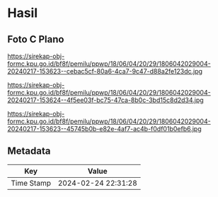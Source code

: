 # Hasil

## Foto C Plano

https://sirekap-obj-formc.kpu.go.id/bf8f/pemilu/ppwp/18/06/04/20/29/1806042029004-20240217-153623--cebac5cf-80a6-4ca7-9c47-d88a2fe123dc.jpg

https://sirekap-obj-formc.kpu.go.id/bf8f/pemilu/ppwp/18/06/04/20/29/1806042029004-20240217-153624--4f5ee03f-bc75-47ca-8b0c-3bd15c8d2d34.jpg

https://sirekap-obj-formc.kpu.go.id/bf8f/pemilu/ppwp/18/06/04/20/29/1806042029004-20240217-153623--45745b0b-e82e-4af7-ac4b-f0df01b0efb6.jpg


## Metadata

| Key        | Value               |
| ---------- | ------------------- |
| Time Stamp | 2024-02-24 22:31:28 |



